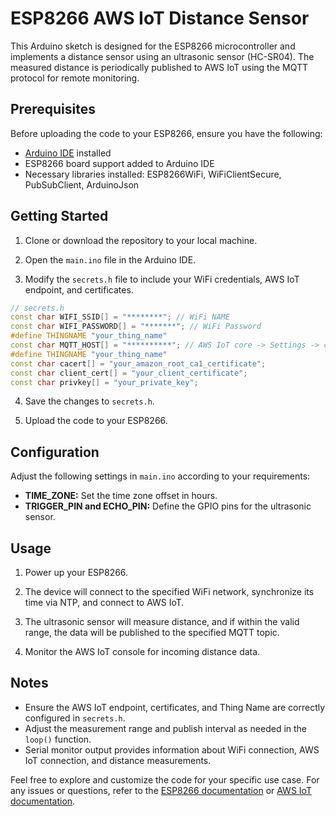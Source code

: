 # ESP8266 AWS IoT Distance Sensor

This Arduino sketch is designed for the ESP8266 microcontroller and implements a distance sensor using an ultrasonic sensor (HC-SR04). The measured distance is periodically published to AWS IoT using the MQTT protocol for remote monitoring.

## Prerequisites

Before uploading the code to your ESP8266, ensure you have the following:

- [Arduino IDE](https://www.arduino.cc/en/Main/Software) installed
- ESP8266 board support added to Arduino IDE
- Necessary libraries installed: ESP8266WiFi, WiFiClientSecure, PubSubClient, ArduinoJson

## Getting Started

1. Clone or download the repository to your local machine.

2. Open the `main.ino` file in the Arduino IDE.

3. Modify the `secrets.h` file to include your WiFi credentials, AWS IoT endpoint, and certificates.

```cpp
// secrets.h
const char WIFI_SSID[] = "********"; // WiFi NAME       
const char WIFI_PASSWORD[] = "*******"; // WiFi Password
#define THINGNAME "your_thing_name"
const char MQTT_HOST[] = "**********"; // AWS IoT core -> Settings -> copy endpoint here
#define THINGNAME "your_thing_name"
const char cacert[] = "your_amazon_root_ca1_certificate";
const char client_cert[] = "your_client_certificate";
const char privkey[] = "your_private_key";
```

4. Save the changes to `secrets.h`.

5. Upload the code to your ESP8266.

## Configuration

Adjust the following settings in `main.ino` according to your requirements:

- **TIME_ZONE:** Set the time zone offset in hours.
- **TRIGGER_PIN and ECHO_PIN:** Define the GPIO pins for the ultrasonic sensor.

## Usage

1. Power up your ESP8266.

2. The device will connect to the specified WiFi network, synchronize its time via NTP, and connect to AWS IoT.

3. The ultrasonic sensor will measure distance, and if within the valid range, the data will be published to the specified MQTT topic.

4. Monitor the AWS IoT console for incoming distance data.

## Notes

- Ensure the AWS IoT endpoint, certificates, and Thing Name are correctly configured in `secrets.h`.
- Adjust the measurement range and publish interval as needed in the `loop()` function.
- Serial monitor output provides information about WiFi connection, AWS IoT connection, and distance measurements.

Feel free to explore and customize the code for your specific use case. For any issues or questions, refer to the [ESP8266 documentation](https://arduino-esp8266.readthedocs.io/en/latest/) or [AWS IoT documentation](https://docs.aws.amazon.com/iot/latest/developerguide/what-is-aws-iot.html).
